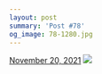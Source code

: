 ```yaml
---
layout: post
summary: 'Post #78'
og_image: 78-1280.jpg
---
```


<p>
  <time>
    <a href="/78">November 20, 2021</a>
  </time>
  <a href="/78">
    <img src="{{ site.assets_url }}/78-640.jpg" srcset="{{ site.assets_url }}/78-320.jpg 320w, {{ site.assets_url }}/78-640.jpg 640w, {{ site.assets_url }}/78-960.jpg 960w, {{ site.assets_url }}/78-1280.jpg 1280w" sizes="(min-width: 700px) 50vw, calc(100vw - 2rem)" />
  </a>
</p>
